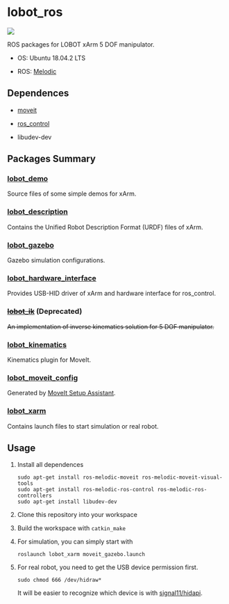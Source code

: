 # lobot_ros

![](https://github.com/shoujiaxin/lobot_ros/workflows/ROS%20catkin_make/badge.svg)

ROS packages for LOBOT xArm 5 DOF manipulator.

- OS: Ubuntu 18.04.2 LTS

- ROS: [Melodic](http://wiki.ros.org/melodic)

## Dependences

- [moveit](http://wiki.ros.org/moveit)

- [ros_control](http://wiki.ros.org/ros_control)

- libudev-dev

## Packages Summary

### [lobot_demo](lobot_demo)

Source files of some simple demos for xArm.

### [lobot_description](lobot_description)

Contains the Unified Robot Description Format (URDF) files of xArm.

### [lobot_gazebo](lobot_gazebo)

Gazebo simulation configurations.

### [lobot_hardware_interface](lobot_hardware_interface)

Provides USB-HID driver of xArm and hardware interface for ros_control.

### ~~[lobot_ik](lobot_ik)~~ (Deprecated)

~~An implementation of inverse kinematics solution for 5 DOF manipulator.~~

### [lobot_kinematics](lobot_kinematics)

Kinematics plugin for MoveIt.

### [lobot_moveit_config](lobot_moveit_config)

Generated by [MoveIt Setup Assistant](https://ros-planning.github.io/moveit_tutorials/doc/setup_assistant/setup_assistant_tutorial.html).

### [lobot_xarm](lobot_xarm)

Contains launch files to start simulation or real robot.

## Usage

1. Install all dependences

   ```shell
   sudo apt-get install ros-melodic-moveit ros-melodic-moveit-visual-tools
   sudo apt-get install ros-melodic-ros-control ros-melodic-ros-controllers
   sudo apt-get install libudev-dev
   ```

2. Clone this repository into your workspace

3. Build the workspace with `catkin_make`

4. For simulation, you can simply start with

   ```shell
   roslaunch lobot_xarm moveit_gazebo.launch
   ```

5. For real robot, you need to get the USB device permission first.

   ```shell
   sudo chmod 666 /dev/hidraw*
   ```

   It will be easier to recognize which device is with [signal11/hidapi](https://github.com/signal11/hidapi).
